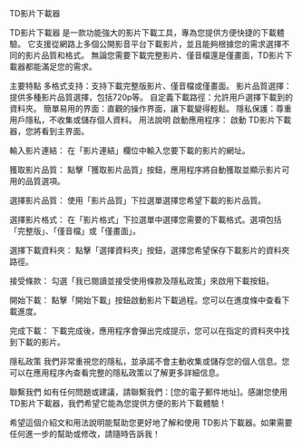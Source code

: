 TD影片下載器

TD影片下載器 
是一款功能強大的影片下載工具，專為您提供方便快捷的下載體驗。
它支援從網路上多個公開影音平台下載影片，並且能夠根據您的需求選擇不同的影片品質和格式。
無論您需要下載完整影片、僅音檔還是僅畫面，TD影片下載器都能滿足您的需求。

主要特點
多格式支持：支持下載完整版影片、僅音檔或僅畫面。
影片品質選擇：提供多種影片品質選擇，包括720p等。
自定義下載路徑：允許用戶選擇下載到的資料夾。
簡單易用的界面：直觀的操作界面，讓下載變得輕鬆。
隱私保護：尊重用戶隱私，不收集或儲存個人資料。
用法說明
啟動應用程序： 啟動 TD影片下載器，您將看到主界面。

輸入影片連結： 在「影片連結」欄位中輸入您要下載的影片的網址。

獲取影片品質： 點擊「獲取影片品質」按鈕，應用程序將自動獲取並顯示影片可用的品質選項。

選擇影片品質： 使用「影片品質」下拉選單選擇您希望下載的影片品質。

選擇影片格式： 在「影片格式」下拉選單中選擇您需要的下載格式。選項包括「完整版」、「僅音檔」或「僅畫面」。

選擇下載資料夾： 點擊「選擇資料夾」按鈕，選擇您希望保存下載影片的資料夾路徑。

接受條款： 勾選「我已閱讀並接受使用條款及隱私政策」來啟用下載按鈕。

開始下載： 點擊「開始下載」按鈕啟動影片下載過程。您可以在進度條中查看下載進度。

完成下載： 下載完成後，應用程序會彈出完成提示，您可以在指定的資料夾中找到下載的影片。

隱私政策
我們非常重視您的隱私，並承諾不會主動收集或儲存您的個人信息。您可以在應用程序內查看完整的隱私政策以了解更多詳細信息。

聯繫我們
如有任何問題或建議，請聯繫我們：[您的電子郵件地址]。感謝您使用 TD影片下載器，我們希望它能為您提供方便的影片下載體驗！

希望這個介紹文和用法說明能幫助您更好地了解和使用 TD影片下載器。如果需要任何進一步的幫助或修改，請隨時告訴我！
